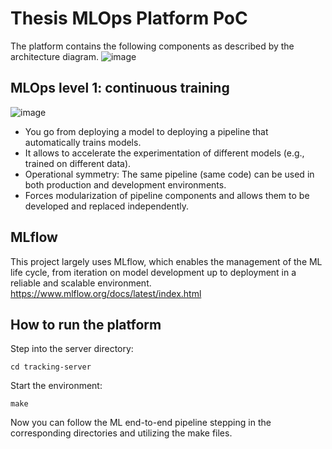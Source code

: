 # Thesis MLOps Platform PoC
The platform contains the following components as described by the architecture diagram.
![image](https://user-images.githubusercontent.com/91907141/200011595-a9502ccb-487a-41c8-a747-9babd67bc7c1.png)

## MLOps level 1: continuous training
![image](https://user-images.githubusercontent.com/91907141/205116728-45cb827d-0563-4ff5-9ec0-9106abc3ff74.png)
- You go from deploying a model to deploying a pipeline that automatically trains models.
- It allows to accelerate the experimentation of different models (e.g., trained on different data).
- Operational symmetry: The same pipeline (same code) can be used in both production and development environments.
- Forces modularization of pipeline components and allows them to be developed and replaced independently.

## MLflow
This project largely uses MLflow, which enables the management of the ML life cycle, from iteration on model development up to deployment in a reliable and scalable environment.
https://www.mlflow.org/docs/latest/index.html

## How to run the platform
Step into the server directory:
```
cd tracking-server
```
Start the environment:
```
make
```
Now you can follow the ML end-to-end pipeline stepping in the corresponding directories and utilizing the make files.
